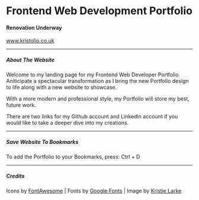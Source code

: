 # Frontend Web Development Portfolio

#### Renovation Underway

www.kristolio.co.uk

---

##### About The Website

Welcome to my landing page for my Frontend Web Developer Portfolio. Aniticipate a spectacular transformation as I bring the new Portfolio design to life along with a new website to showcase.

With a more modern and professional style, my Portfolio will store my best, future work.

There are two links for my Github account and LinkedIn account if you would like to take a deeper dive into my creations.

---

##### Save Website To Bookmarks

To add the Portfolio to your Bookmarks, press:
Ctrl + D

---

##### Credits

Icons by [FontAwesome](www.fontawesome.com) | Fonts by [Google Fonts](www.fonts.google.com) | Image by [Kristie Larke](www.kristolio.co.uk)
